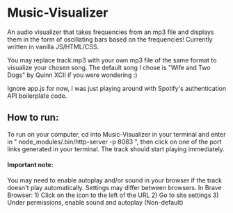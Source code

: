 # Music-Visualizer

An audio visualizer that takes frequencies from an mp3 file and displays them in the form of oscillating bars based on the frequencies! Currently written in vanilla JS/HTML/CSS.

You may replace track.mp3 with your own mp3 file of the same format to visualize your chosen song. The default song I chose is "Wife and Two Dogs" by Quinn XCII if you were wondering :)

Ignore app.js for now, I was just playing around with Spotify's authentication API boilerplate code.

## How to run:
To run on your computer, cd into Music-Visualizer in your terminal and enter in " node_modules/.bin/http-server -p 8083 ", then click on one of the port links generated in your terminal. The track should start playing immediately.

#### Important note: 
You may need to enable autoplay and/or sound in your browser if the track doesn't play automatically. Settings may differ between browsers. In Brave Browser:
    1) Click on the icon to the left of the URL
    2) Go to site settings 
    3) Under permissions, enable sound and autoplay (Non-default)